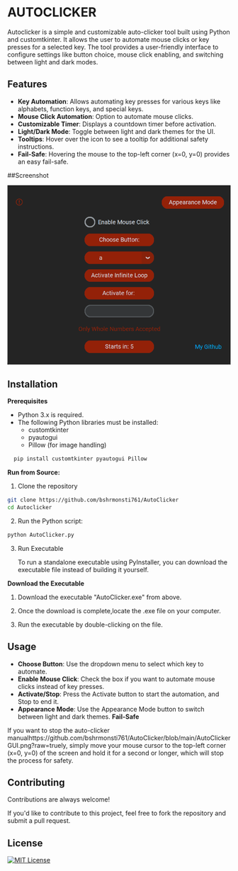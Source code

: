
# AUTOCLICKER
Autoclicker is a simple and customizable auto-clicker tool built using Python and customtkinter. It allows the user to automate mouse clicks or key presses for a selected key. The tool provides a user-friendly interface to configure settings like button choice, mouse click enabling, and switching between light and dark modes.


## Features

- **Key Automation**: Allows automating key presses for various keys like alphabets, function keys, and special keys.
- **Mouse Click Automation**: Option to automate mouse clicks.
- **Customizable Timer**: Displays a countdown timer before activation.
- **Light/Dark Mode**: Toggle between light and dark themes for the UI.
- **Tooltips**: Hover over the icon to see a tooltip for additional safety instructions.
- **Fail-Safe**: Hovering the mouse to the top-left corner (x=0, y=0) provides an easy fail-safe.

##Screenshot

![image alt](https://github.com/bshrmonsti761/AutoClicker/blob/main/AutoClickerGUI.png?raw=true)


## Installation 
**Prerequisites** 
- Python 3.x is required.
- The following Python libraries must be installed:
  - customtkinter
  - pyautogui
  - Pillow (for image handling)
    
```bash
  pip install customtkinter pyautogui Pillow
```
**Run from Source:**
    
1. Clone the repository
```bash
git clone https://github.com/bshrmonsti761/AutoClicker
cd Autoclicker
```
2. Run the Python script:
```bash
python AutoClicker.py
```
3. Run Executable
    
    To run a standalone executable using PyInstaller,
    you can download the executable file instead    of building it yourself.
    
**Download the Executable**

1. Download the executable "AutoClicker.exe" from above.

2. Once the download is complete,locate the .exe file
on your computer.

3. Run the executable by double-clicking on the file.
## Usage

- **Choose Button**: Use the dropdown menu to select which key to automate.
- **Enable Mouse Click**: Check the box if you want to automate mouse clicks instead of key presses.
- **Activate/Stop**: Press the Activate button to start the automation, and Stop to end it.
- **Appearance Mode**: Use the Appearance Mode button to switch between light and dark themes.
**Fail-Safe**

If you want to stop the auto-clicker manualhttps://github.com/bshrmonsti761/AutoClicker/blob/main/AutoClickerGUI.png?raw=truely, simply move your mouse cursor to the top-left corner (x=0, y=0) of the screen and hold it for a second or longer, which will stop the process for safety.


## Contributing

Contributions are always welcome!

If you'd like to contribute to this project, 
feel free to fork the repository and submit a pull request.



## License

[![MIT License](https://img.shields.io/badge/License-MIT-green.svg)](https://choosealicense.com/licenses/mit/)

